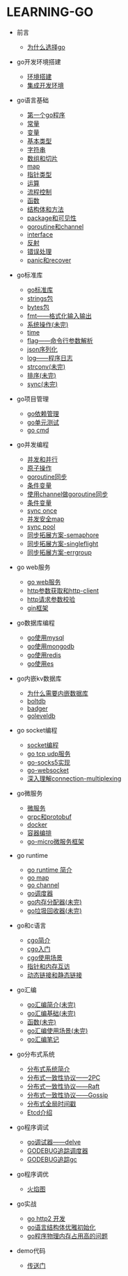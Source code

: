 # LEARNING-GO

- 前言
    - [为什么选择go](./绪论.md)

- go开发环境搭建
    - [环境搭建](./go开发环境搭建/环境搭建.md)
    - [集成开发环境](./go开发环境搭建/集成开发工具.md)

  
- go语言基础

    - [第一个go程序](./go语言基础/第一个go程序.md)
    - [常量](./go语言基础/常量.md)
    - [变量](./go语言基础/变量.md)
    - [基本类型](./go语言基础/基本类型.md)
    - [字符串](./go语言基础/string.md)
    - [数组和切片](./go语言基础//数组和切片.md)
    - [map](./go语言基础//map.md)
    - [指针类型](./go语言基础/指针类型.md)
    - [运算](./go语言基础/运算.md)
    - [流程控制](./go语言基础//流程控制.md)
    - [函数](./go语言基础/函数.md)
    - [结构体和方法](./go语言基础/结构体和方法.md)
    - [package和可见性](./go语言基础/package和可见性.md)
    - [goroutine和channel](./go语言基础/goroutine和channel.md)
    - [interface](./go语言基础/interface.md)
    - [反射](./go语言基础/反射.md)
    - [错误处理](./go语言基础/错误处理.md)
    - [panic和recover](./go语言基础/panic和recover.md)
    
- go标准库
    
    - [go标准库](./go标准库/go标准库概述.md)
    - [strings包](./go标准库/string.md)
    - [bytes包](./go标准库/bytes.md)
    - [fmt——格式化输入输出](./go标准库/fmt.md)
    - [系统操作(未完)](./go标准库/os.md)
    - [time](./go标准库/time.md)
    - [flag——命令行参数解析](./go标准库/flag.md)
    - [json序列化](./go标准库/json.md)
    - [log——程序日志](./go标准库/log.md)
    - [strconv(未完)](./go标准库/map.md)
    - [排序(未完)](./go标准库/sort.md)
    - [sync(未完)](./go标准库/sync.md)
    
- go项目管理
    
    - [go依赖管理](./go项目管理/go-modules.md)
    - [go单元测试](./go项目管理/go-test.md)
    - [go cmd](./go项目管理/go命令.md)
    
- go并发编程

    - [并发和并行](./go并发编程/并发和并行.md)
    - [原子操作](./go并发编程/原子操作.md)
    - [goroutine同步](./go并发编程/goroutine同步.md)
    - [条件变量](./go并发编程/条件变量.md)
    - [使用channel做goroutine同步](./go并发编程/使用channel做goroutine同步.md)
    - [条件变量](./go并发编程/条件变量.md)
    - [sync once](./go并发编程/sync_once.md)
    - [并发安全map](./go并发编程/sync_map.md)
    - [sync pool](./go并发编程/sync_pool.md)
    - [同步拓展方案-semaphore](./go并发编程/semaphore.md)
    - [同步拓展方案-singleflight](./go并发编程/singleflight.md)
    - [同步拓展方案-errgroup](./go并发编程/errgroup.md)

- go web服务

    - [go web服务](./web服务/go-web服务.md)
    - [http参数获取和http-client](./web服务/http参数获取和http-client.md)
    - [http请求参数校验](./web服务/http请求参数校验.md)
    - [gin框架](./web服务/gin框架.md)

- go数据库编程

    - [go使用mysql](./go和数据库/go使用mysql.md)
    - [go使用mongodb](./go和数据库/go使用mongodb.md)
    - [go使用redis](./go和数据库/go使用redis.md)
    - [go使用es](./go和数据库/go使用es.md)

- go内嵌kv数据库

    - [为什么需要内嵌数据库](./go内嵌kv数据库/README.md)
    - [boltdb](./go内嵌kv数据库/boltdb.md)
    - [badger](./go内嵌kv数据库/badger.md)
    - [goleveldb](./go内嵌kv数据库/goleveldb.md)

- go socket编程

    - [socket编程](./go-socket编程/socket.md)
    - [go tcp udp服务](./go-socket编程/go-tcp-udp服务.md)
    - [go-socks5实现](./go-socket编程/go-socks5实现.md)
    - [go-websocket](./go-socket编程/go-websocket.md)
    - [深入理解connection-multiplexing](./go-socket编程/深入理解connection-multiplexing.md)

- go微服务

    - [微服务](./微服务/微服务.md)
    - [grpc和protobuf](./微服务/grpc和protobuf.md)
    - [docker](./微服务/docker.md)
    - [容器编排](./微服务/容器编排.md)
    - [go-micro微服务框架](./微服务/go-micro微服务框架.md)


- go runtime

    - [go runtime 简介](./go-runtime/runtime.md)
    - [go map](./go-runtime/go-map.md)
    - [go channel](./go-runtime/go-channel.md)
    - [go调度器](./go-runtime/scheduler.md)
    - [go内存分配器(未完)](./go-runtime/内存分配器.md)
    - [go垃圾回收器(未完)](./go-runtime/gc.md)

- go和c语言

    - [cgo简介](./cgo/cgo简介.md)
    - [cgo入门](./cgo/cgo入门.md)
    - [cgo使用场景](./cgo/cgo使用场景.md)
    - [指针和内存互访](./cgo/指针和内存互访.md)
    - [动态链接和静态链接](./cgo/动态链接和静态链接.md)

- go汇编

    - [go汇编简介(未完)](./go汇编/go汇编简介.md)
    - [go汇编基础(未完)](./go汇编/go汇编基础.md)
    - [函数(未完)](./go汇编/函数.md)
    - [go汇编使用场景(未完)](./go汇编/go汇编使用场景.md)
    - [go汇编笔记](./go汇编/go汇编笔记.md)

- go分布式系统

    - [分布式系统简介](./go分布式系统/分布式系统.md)
    - [分布式一致性协议——2PC](./go分布式系统/2pc.md)
    - [分布式一致性协议——Raft](./go分布式系统/raft.md)
    - [分布式一致性协议——Gossip](./go分布式系统/gossip.md)
    - [分布式全局时间戳](./go分布式系统/全局时间戳.md)
    - [Etcd介绍](./go分布式系统/etcd.md)

- go程序调试

    - [go调试器——delve](./go调试/go调试器.md)
    - [GODEBUG追踪调度器](./go调试/GODEBUG追踪调度器.md)
    - [GODEBUG追踪gc](./go调试/GODEBUG追踪gc.md)

- go程序调优
    
    - [火焰图](./profiling/火焰图.md)

- go实战
    - [go http2 开发](./go实战/go_http2开发.md)
    - [go语言结构体优雅初始化](./go实战/go语言结构体优雅初始化.md)
    - [go程序物理内存占用高的问题](./go实战/go程序物理内存占用高的问题.md)

- demo代码
    
    - [传送门](https://github.com/widaT/leaning-go-code/)
